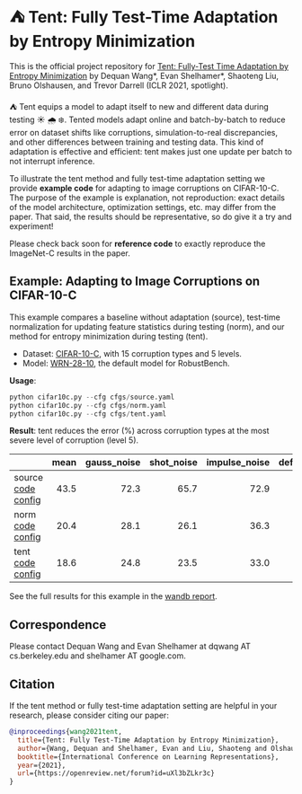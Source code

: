 # ⛺️ Tent: Fully Test-Time Adaptation by Entropy Minimization

This is the official project repository for [Tent: Fully-Test Time Adaptation by Entropy Minimization](https://openreview.net/forum?id=uXl3bZLkr3c) by
Dequan Wang\*, Evan Shelhamer\*, Shaoteng Liu, Bruno Olshausen, and Trevor Darrell (ICLR 2021, spotlight).

⛺️ Tent equips a model to adapt itself to new and different data during testing ☀️ 🌧 ❄️.
Tented models adapt online and batch-by-batch to reduce error on dataset shifts like corruptions, simulation-to-real discrepancies, and other differences between training and testing data.
This kind of adaptation is effective and efficient: tent makes just one update per batch to not interrupt inference.

To illustrate the tent method and fully test-time adaptation setting we provide **example code** for adapting to image corruptions on CIFAR-10-C.
The purpose of the example is explanation, not reproduction: exact details of the model architecture, optimization settings, etc. may differ from the paper.
That said, the results should be representative, so do give it a try and experiment!

Please check back soon for **reference code** to exactly reproduce the ImageNet-C results in the paper.

## Example: Adapting to Image Corruptions on CIFAR-10-C

This example compares a baseline without adaptation (source), test-time normalization for updating feature statistics during testing (norm), and our method for entropy minimization during testing (tent).

- Dataset: [CIFAR-10-C](https://github.com/hendrycks/robustness/), with 15 corruption types and 5 levels.
- Model: [WRN-28-10](https://github.com/RobustBench/robustbench), the default model for RobustBench.

**Usage**:

```python
python cifar10c.py --cfg cfgs/source.yaml
python cifar10c.py --cfg cfgs/norm.yaml
python cifar10c.py --cfg cfgs/tent.yaml
```

**Result**: tent reduces the error (%) across corruption types at the most severe level of corruption (level 5).

|                                                            | mean | gauss_noise | shot_noise | impulse_noise | defocus_blur | glass_blur | motion_blur | zoom_blur | snow | frost |  fog | brightness | contrast | elastic_trans | pixelate | jpeg |
| ---------------------------------------------------------- | ---: | ----------: | ---------: | ------------: | -----------: | ---------: | ----------: | --------: | ---: | ----: | ---: | ---------: | -------: | ------------: | -------: | ---: |
| source [code](./cifar10c.py)   [config](./cfgs/source.yaml)       | 43.5 |        72.3 |       65.7 |          72.9 |         46.9 |       54.3 |        34.8 |      42.0 | 25.1 |  41.3 | 26.0 |        9.3 |     46.7 |          26.6 |     58.5 | 30.3 |
| norm   [code](./norm.py)       [config](./cfgs/norm.yaml)         | 20.4 |        28.1 |       26.1 |          36.3 |         12.8 |       35.3 |        14.2 |      12.1 | 17.3 |  17.4 | 15.3 |        8.4 |     12.6 |          23.8 |     19.7 | 27.3 |
| tent   [code](./tent.py)       [config](./cfgs/tent.yaml)         | 18.6 |        24.8 |       23.5 |          33.0 |         12.0 |       31.8 |        13.7 |      10.8 | 15.9 |  16.2 | 13.7 |        7.9 |     12.1 |          22.0 |     17.3 | 24.2 |

See the full results for this example in the [wandb report](https://wandb.ai/tent/cifar10c).

## Correspondence

Please contact Dequan Wang and Evan Shelhamer at dqwang AT cs.berkeley.edu and shelhamer AT google.com.

## Citation

If the tent method or fully test-time adaptation setting are helpful in your research, please consider citing our paper:

```bibtex
@inproceedings{wang2021tent,
  title={Tent: Fully Test-Time Adaptation by Entropy Minimization},
  author={Wang, Dequan and Shelhamer, Evan and Liu, Shaoteng and Olshausen, Bruno and Darrell, Trevor},
  booktitle={International Conference on Learning Representations},
  year={2021},
  url={https://openreview.net/forum?id=uXl3bZLkr3c}
}
```
